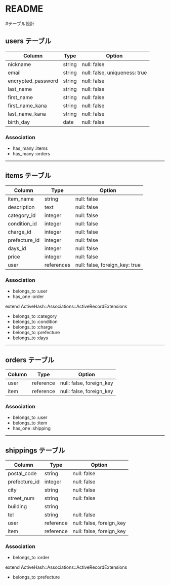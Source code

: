 # README
#テーブル設計

## users テーブル

| Column                | Type    | Option                        |
| --------------------- | ------- | ----------------------------- |
| nickname              | string  | null: false                   | 
| email                 | string  | null: false, uniqueness: true |
| encrypted_password    | string  | null: false                   | ＊デフォルト
| last_name             | string  | null: false                   |
| first_name            | string  | null: false                   |
| first_name_kana       | string  | null: false                   |
| last_name_kana        | string  | null: false                   |
| birth_day             | date    | null: false                   |

### Association

- has_many :items
- has_many :orders

-----------------------------------------------------------------------------------
## items テーブル

| Column         | Type        | Option                          |
| -------------- | ----------- | ------------------------------- |
| item_name      | string      | null: false                     |
| description    | text        | null: false                     |
| category_id    | integer     | null: false                     |
| condition_id   | integer     | null: false                     |
| charge_id      | integer     | null: false                     |
| prefecture_id  | integer     | null: false                     |
| days_id        | integer     | null: false                     |
| price          | integer     | null: false                     |
| user           | references  | null: false, foreign_key: true  |

### Association

- belongs_to :user
- has_one :order

extend ActiveHash::Associations::ActiveRecordExtensions
- belongs_to :category
- belongs_to :condition
- belongs_to :charge
- belongs_to :prefecture
- belongs_to :days
-----------------------------------------------------------------------------------
## orders テーブル

| Column          | Type        | Option                          |
| --------------- | ----------- | ------------------------------- |
| user            | reference   | null: false, foreign_key        |
| item            | reference   | null: false, foreign_key        |

### Association

- belongs_to :user
- belongs_to :item
- has_one :shipping

-----------------------------------------------------------------------------------
## shippings テーブル

| Column          | Type        | Option                          |
| --------------- | ----------- | ------------------------------- |
| postal_code     | string      | null: false                     |
| prefecture_id   | integer     | null: false                     |
| city            | string      | null: false                     |
| street_num      | string      | null: false                     |
| building        | string      |                                 |
| tel             | string      | null: false                     |
| user            | reference   | null: false, foreign_key        |
| item            | reference   | null: false, foreign_key        |

### Association

- belongs_to :order

extend ActiveHash::Associations::ActiveRecordExtensions
- belongs_to :prefecture